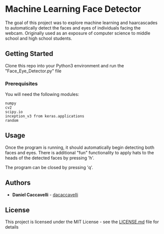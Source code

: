 # Machine Learning Face Detector

The goal of this project was to explore machine learning and haarcascades to automatically detect the faces and eyes of individuals facing the webcam. Originally used as an exposure of computer science to middle school and high school students.

## Getting Started

Clone this repo into your Python3 environment and run the "Face_Eye_Detector.py" file

### Prerequisites

You will need the following modules:

```
numpy
cv2
scipy.io
inception_v3 from keras.applications
random
```
## Usage

Once the program is running, it should automatically begin detecting both faces and eyes.
There is additional "fun" functionality to apply hats to the heads of the detected faces by pressing 'h'.

The program can be closed by pressing 'q'.

## Authors

* **Daniel Caccavelli** - [dacaccavelli](https://github.com/dacaccavelli)


## License

This project is licensed under the MIT License - see the [LICENSE.md](LICENSE.md) file for details
